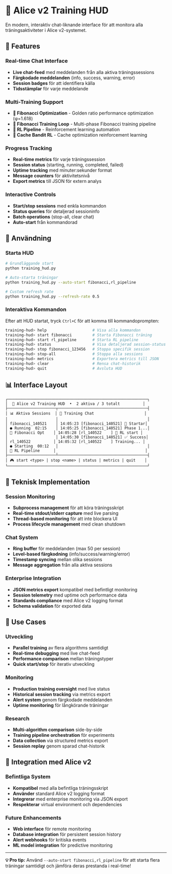 # 🧮 Alice v2 Training HUD

En modern, interaktiv chat-liknande interface för att monitora alla träningsaktiviteter i Alice v2-systemet.

## 🎯 Features

### Real-time Chat Interface
- **Live chat-feed** med meddelanden från alla aktiva träningssessions
- **Färgkodade meddelanden** (info, success, warning, error)
- **Session badges** för att identifiera källa  
- **Tidsstämplar** för varje meddelande

### Multi-Training Support
- **🧮 Fibonacci Optimization** - Golden ratio performance optimization (φ=1.618)
- **🔄 Fibonacci Training Loop** - Multi-phase Fibonacci training pipeline
- **🤖 RL Pipeline** - Reinforcement learning automation
- **💾 Cache Bandit RL** - Cache optimization reinforcement learning

### Progress Tracking
- **Real-time metrics** för varje träningssession
- **Session status** (starting, running, completed, failed)
- **Uptime tracking** med minuter:sekunder format
- **Message counters** för aktivitetsnivå
- **Export metrics** till JSON för extern analys

### Interactive Controls
- **Start/stop sessions** med enkla kommandon
- **Status queries** för detaljerad sessioninfo
- **Batch operations** (stop-all, clear chat)
- **Auto-start** från kommandorad

## 🚀 Användning

### Starta HUD
```bash
# Grundläggande start
python training_hud.py

# Auto-starta träningar
python training_hud.py --auto-start fibonacci,rl_pipeline

# Custom refresh rate
python training_hud.py --refresh-rate 0.5
```

### Interaktiva Kommandon

Efter att HUD startat, tryck `Ctrl+C` för att komma till kommandoprompten:

```bash
training-hud> help                    # Visa alla kommandon
training-hud> start fibonacci         # Starta Fibonacci träning
training-hud> start rl_pipeline       # Starta RL pipeline
training-hud> status                  # Visa detaljerad session-status
training-hud> stop fibonacci_123456   # Stoppa specifik session
training-hud> stop-all                # Stoppa alla sessions
training-hud> metrics                 # Exportera metrics till JSON
training-hud> clear                   # Rensa chat-historik
training-hud> quit                    # Avsluta HUD
```

## 📊 Interface Layout

```
┌─────────────────────────────────────────────────────────────┐
│  🧮 Alice v2 Training HUD  •  2 aktiva / 3 totalt          │
├─────────────────────┬───────────────────────────────────────┤
│ 📊 Aktiva Sessions  │ 💬 Training Chat                      │
│                     │                                       │
│ fibonacci_140521    │ 14:05:23 [fibonacci_140521] 🚀 Startar│
│ ● Running  02:15    │ 14:05:25 [fibonacci_140521] Phase 1...│  
│ 🧮 Fibonacci Opt    │ 14:05:28 [rl_140522    ] 🤖 RL start │
│                     │ 14:05:30 [fibonacci_140521] ✅ Success│
│ rl_140522          │ 14:05:32 [rl_140522    ] Training... │
│ ● Starting  00:12   │                                       │
│ 🤖 RL Pipeline      │                                       │
├─────────────────────┴───────────────────────────────────────┤
│ 🎮 start <type> | stop <name> | status | metrics | quit    │
└─────────────────────────────────────────────────────────────┘
```

## 🔧 Teknisk Implementation

### Session Monitoring
- **Subprocess management** för att köra träningsskript
- **Real-time stdout/stderr capture** med live parsing
- **Thread-based monitoring** för att inte blockera UI
- **Process lifecycle management** med clean shutdown

### Chat System
- **Ring buffer** för meddelanden (max 50 per session)
- **Level-based färgkodning** (info/success/warning/error)
- **Timestamp syncing** mellan olika sessions
- **Message aggregation** från alla aktiva sessions

### Enterprise Integration
- **JSON metrics export** kompatibel med befintligt monitoring
- **Session telemetry** med uptime och performance data
- **Standards compliance** med Alice v2 logging format
- **Schema validation** för exported data

## 🎯 Use Cases

### Utveckling
- **Parallel training** av flera algorithms samtidigt
- **Real-time debugging** med live chat-feed
- **Performance comparison** mellan träningstyper
- **Quick start/stop** för iterativ utveckling

### Monitoring
- **Production training oversight** med live status
- **Historical session tracking** via metrics export
- **Alert system** genom färgkodade meddelanden
- **Uptime monitoring** för långkörande träningar

### Research
- **Multi-algorithm comparison** side-by-side
- **Training pipeline orchestration** för experiments
- **Data collection** via structured metrics export
- **Session replay** genom sparad chat-historik

## 🚀 Integration med Alice v2

### Befintliga System
- **Kompatibel** med alla befintliga träningsskript
- **Använder** standard Alice v2 logging format
- **Integrerar** med enterprise monitoring via JSON export
- **Respekterar** virtual environment och dependencies

### Future Enhancements
- **Web interface** för remote monitoring
- **Database integration** för persistent session history
- **Alert webhooks** för kritiska events
- **ML model integration** för predictive monitoring

---

**💡 Pro tip:** Använd `--auto-start fibonacci,rl_pipeline` för att starta flera träningar samtidigt och jämföra deras prestanda i real-time!
